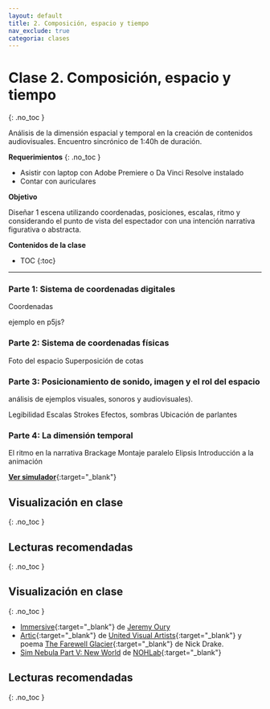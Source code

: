 ```yaml
---
layout: default
title: 2. Composición, espacio y tiempo
nav_exclude: true
categoria: clases
---
```


# Clase 2. Composición, espacio y tiempo
{: .no_toc }

Análisis de la dimensión espacial y temporal en la creación de contenidos audiovisuales. Encuentro sincrónico de 1:40h de duración.  

**Requerimientos**
{: .no_toc }

- Asistir con laptop con Adobe Premiere o Da Vinci Resolve instalado
- Contar con auriculares

**Objetivo**  

Diseñar 1 escena utilizando coordenadas, posiciones, escalas, ritmo y considerando el punto de vista del espectador con una intención narrativa figurativa o abstracta.

**Contenidos de la clase**  

- TOC
{:toc}

---

### Parte 1: Sistema de coordenadas digitales
Coordenadas  

ejemplo en p5js?


### Parte 2: Sistema de coordenadas físicas

Foto del espacio
Superposición de cotas

### Parte 3: Posicionamiento de sonido, imagen y el rol del espacio  

análisis de ejemplos visuales, sonoros y audiovisuales).

Legibilidad
Escalas
Strokes
Efectos, sombras
Ubicación de parlantes


### Parte 4: La dimensión temporal

El ritmo en la narrativa
Brackage
Montaje paralelo
Elipsis
Introducción a la animación  



[**Ver simulador**](http://udesa.cristianreynaga.com/simulador_sustentabilidad_r115/){:target="_blank"}


## Visualización en clase
{: .no_toc }


## Lecturas recomendadas
{: .no_toc }





## Visualización en clase
{: .no_toc }

- [Immersive](https://drive.google.com/file/d/10kfHL4HWm62UkL3fSwVnYnsubBjpBTqQ/view){:target="_blank"} de [Jeremy Oury](https://www.jeremyoury.fr/)
- [Artic](https://www.youtube.com/watch?v=3xjJR1U14zo){:target="_blank"} de [United Visual Artists](https://www.uva.co.uk/){:target="_blank"}
y poema [The Farewell Glacier](http://www.nickfdrake.com/work/poetry/farewell-glacier){:target="_blank"} de Nick Drake.
- [Sim Nebula Part V: New World](https://nohlab.com/work/sim-nebula) de [NOHLab](https://nohlab.com/){:target="_blank"}

## Lecturas recomendadas
{: .no_toc }